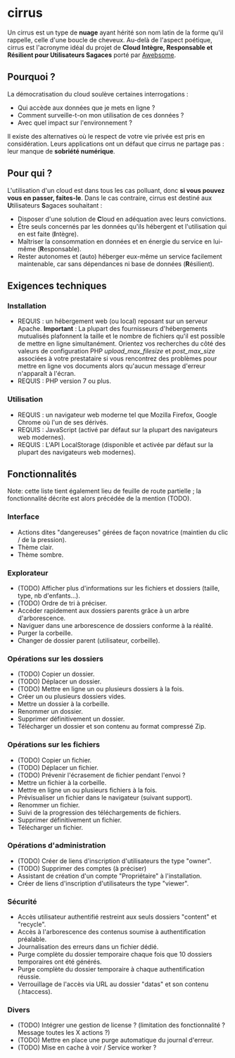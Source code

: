 # cirrus

Un cirrus est un type de **nuage** ayant hérité son nom latin de la forme qu'il rappelle, celle d'une boucle de cheveux. Au-delà de l'aspect poétique, cirrus est l'acronyme idéal du projet de **Cloud Intègre, Responsable et Résilient pour Utilisateurs Sagaces** porté par [Awebsome](https://awebsome.fr).

## Pourquoi ?

La démocratisation du cloud soulève certaines interrogations :

* Qui accède aux données que je mets en ligne ?
* Comment surveille-t-on mon utilisation de ces données ?
* Avec quel impact sur l'environnement ?

Il existe des alternatives où le respect de votre vie privée est pris en considération. Leurs applications ont un défaut que cirrus ne partage pas : leur manque de **sobriété numérique**.

## Pour qui ?

L'utilisation d'un cloud est dans tous les cas polluant, donc **si vous pouvez vous en passer, faites-le**. Dans le cas contraire, cirrus est destiné aux **U**tilisateurs **S**agaces souhaitant :
* Disposer d'une solution de **C**loud en adéquation avec leurs convictions. 
* Être seuls concernés par les données qu'ils hébergent et l'utilisation qui en est faite (**I**ntègre).
* Maîtriser la consommation en données et en énergie du service en lui-même (**R**esponsable).
* Rester autonomes et (auto) héberger eux-même un service facilement maintenable, car sans dépendances ni base de données (**R**ésilient).

## Exigences techniques

### Installation

- REQUIS : un hébergement web (ou local) reposant sur un serveur Apache. **Important** : La plupart des fournisseurs d'hébergements mutualisés plafonnent la taille et le nombre de fichiers qu'il est possible de mettre en ligne simultanément. Orientez vos recherches du côté des valeurs de configuration PHP *upload_max_filesize* et *post_max_size* associées à votre prestataire si vous rencontrez des problèmes pour mettre en ligne vos documents alors qu'aucun message d'erreur n'apparaît à l'écran.
- REQUIS : PHP version 7 ou plus.

### Utilisation

- REQUIS : un navigateur web moderne tel que Mozilla Firefox, Google Chrome où l'un de ses dérivés.
- REQUIS : JavaScript (activé par défaut sur la plupart des navigateurs web modernes).
- REQUIS : L'API LocalStorage (disponible et activée par défaut sur la plupart des navigateurs web modernes).

## Fonctionnalités

Note: cette liste tient également lieu de feuille de route partielle ; la fonctionnalité décrite est alors précédée de la mention (TODO).

### Interface

* Actions dites "dangereuses" gérées de façon novatrice (maintien du clic / de la pression).
* Thème clair.
* Thème sombre.

### Explorateur

* (TODO) Afficher plus d'informations sur les fichiers et dossiers (taille, type, nb d'enfants...).
* (TODO) Ordre de tri à préciser.
* Accéder rapidement aux dossiers parents grâce à un arbre d'arborescence.
* Naviguer dans une arborescence de dossiers conforme à la réalité.
* Purger la corbeille.
* Changer de dossier parent (utilisateur, corbeille).

### Opérations sur les dossiers

* (TODO) Copier un dossier.
* (TODO) Déplacer un dossier.
* (TODO) Mettre en ligne un ou plusieurs dossiers à la fois.
* Créer un ou plusieurs dossiers vides.
* Mettre un dossier à la corbeille.
* Renommer un dossier.
* Supprimer définitivement un dossier.
* Télécharger un dossier et son contenu au format compressé Zip.

### Opérations sur les fichiers

* (TODO) Copier un fichier.
* (TODO) Déplacer un fichier.
* (TODO) Prévenir l'écrasement de fichier pendant l'envoi ?
* Mettre un fichier à la corbeille.
* Mettre en ligne un ou plusieurs fichiers à la fois.
* Prévisualiser un fichier dans le navigateur (suivant support).
* Renommer un fichier.
* Suivi de la progression des téléchargements de fichiers.
* Supprimer définitivement un fichier.
* Télécharger un fichier.

### Opérations d'administration

* (TODO) Créer de liens d'inscription d'utilisateurs the type "owner".
* (TODO) Supprimer des comptes (à préciser)
* Assistant de création d'un compte "Propriétaire" à l'installation. 
* Créer de liens d'inscription d'utilisateurs the type "viewer".

### Sécurité

* Accès utilisateur authentifié restreint aux seuls dossiers "content" et "recycle". 
* Accès à l'arborescence des contenus soumise à authentification préalable.
* Journalisation des erreurs dans un fichier dédié.
* Purge complète du dossier temporaire chaque fois que 10 dossiers temporaires ont été générés.
* Purge complète du dossier temporaire à chaque authentification réussie.
* Verrouillage de l'accès via URL au dossier "datas" et son contenu (.htaccess).

### Divers

* (TODO) Intégrer une gestion de license ? (limitation des fonctionnalité ? Message toutes les X actions ?)
* (TODO) Mettre en place une purge automatique du journal d'erreur.
* (TODO) Mise en cache à voir / Service worker ?
